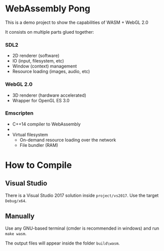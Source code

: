 # WebAssembly Pong

This is a demo project to show the capabilities of WASM + WebGL 2.0

It consists on multiple parts glued together:

### SDL2
* 2D renderer (software)
* IO (input, filesystem, etc)
* Window (context) management
* Resource loading (images, audio, etc)

### WebGL 2.0
* 3D renderer (hardware accelerated)
* Wrapper for OpenGL ES 3.0

### Emscripten
* C++14 compiler to WebAssembly
* 
* Virtual filesystem
  * On-demand resource loading over the network
  * File bundler (RAM)

# How to Compile

## Visual Studio
There is a Visual Studio 2017 solution inside `project/vs2017`. Use the target `Debug/x64`.

## Manually

Use any GNU-based terminal (cmder is recommended in windows) and run `make wasm`.

The output files will appear inside the folder `build\wasm`.

